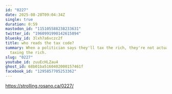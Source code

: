 ```yaml
---
id: "0227"
date: 2025-08-28T09:04:34Z
single: true
duration: 0:59
mastodon_id: "115105588238233631"
twitter_id: "1960991990142615894"
bluesky_id: 3lxh7a6vczc2f
title: who reads the tax code?
summary: When a politician says they'll tax the rich, they're not actually
  taxing the rich.
slug: "0227"
youtube_id: zuuEcHLZau4
ghost_id: 68b01ba5160402000157461f
facebook_id: "1295857705253362"
---
```

https://strolling.rosano.ca/0227/
